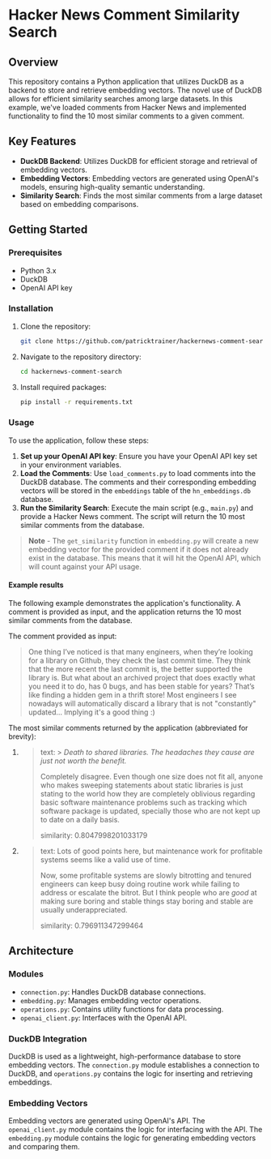 # Hacker News Comment Similarity Search

## Overview
This repository contains a Python application that utilizes DuckDB as a backend to store and retrieve embedding vectors. The novel use of DuckDB allows for efficient similarity searches among large datasets. In this example, we've loaded comments from Hacker News and implemented functionality to find the 10 most similar comments to a given comment.

## Key Features
- **DuckDB Backend**: Utilizes DuckDB for efficient storage and retrieval of embedding vectors.
- **Embedding Vectors**: Embedding vectors are generated using OpenAI's models, ensuring high-quality semantic understanding.
- **Similarity Search**: Finds the most similar comments from a large dataset based on embedding comparisons.

## Getting Started

### Prerequisites
- Python 3.x
- DuckDB
- OpenAI API key

### Installation
1. Clone the repository:
   ```sh
   git clone https://github.com/patricktrainer/hackernews-comment-search.git
   ```

2. Navigate to the repository directory:
   ```sh
   cd hackernews-comment-search
   ```
3. Install required packages:
   ```sh
   pip install -r requirements.txt
   ```

### Usage
To use the application, follow these steps:

1. **Set up your OpenAI API key**: Ensure you have your OpenAI API key set in your environment variables.
2. **Load the Comments**: Use `load_comments.py` to load comments into the DuckDB database. The comments and their corresponding embedding vectors will be stored in the `embeddings` table of the `hn_embeddings.db` database.
3. **Run the Similarity Search**: Execute the main script (e.g., `main.py`) and provide a Hacker News comment. The script will return the 10 most similar comments from the database.

> **Note** - The `get_similarity` function in `embedding.py` will create a new embedding vector for the provided comment if it does not already exist in the database. This means that it will hit the OpenAI API, which will count against your API usage.

#### Example results
The following example demonstrates the application's functionality. A comment is provided as input, and the application returns the 10 most similar comments from the database.

The comment provided as input:  
> One thing I’ve noticed is that many engineers, when they’re looking for a library on Github, they check the last commit time. They think that the more recent the last commit is, the better supported the library is. But what about an archived project that does exactly what you need it to do, has 0 bugs, and has been stable for years? That’s like finding a hidden gem in a thrift store! Most engineers I see nowadays will automatically discard a library that is not "constantly" updated... Implying it's a good thing :)


The most similar comments returned by the application (abbreviated for brevity):
1. > text: &gt; <i>Death to shared libraries. The headaches they cause are just not worth the benefit.</i><p>Completely disagree. Even though one size does not fit all, anyone who makes sweeping statements about static libraries is just stating to the world how they are completely oblivious regarding basic software maintenance problems such as tracking which software package is updated, specially those who are not kept up to date on a daily basis. 
    >
    > similarity: 0.8047998201033179

2. > text: Lots of good points here, but maintenance work for profitable systems seems like a valid use of time.<p>Now, some profitable systems are slowly bitrotting and tenured engineers can keep busy doing routine work while failing to address or escalate the bitrot. But I think people who are <i>good</i> at making sure boring and stable things stay boring and stable are usually underappreciated.
   > 
   > similarity: 0.796911347299464



## Architecture

### Modules
- `connection.py`: Handles DuckDB database connections.
- `embedding.py`: Manages embedding vector operations.
- `operations.py`: Contains utility functions for data processing.
- `openai_client.py`: Interfaces with the OpenAI API.

### DuckDB Integration
DuckDB is used as a lightweight, high-performance database to store embedding vectors. The `connection.py` module establishes a connection to DuckDB, and `operations.py` contains the logic for inserting and retrieving embeddings.

### Embedding Vectors
Embedding vectors are generated using OpenAI's API. The `openai_client.py` module contains the logic for interfacing with the API. The `embedding.py` module contains the logic for generating embedding vectors and comparing them.
